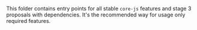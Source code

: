 This folder contains entry points for all stable `core-js` features and stage 3 proposals with dependencies. It's the recommended way for usage only required features.
